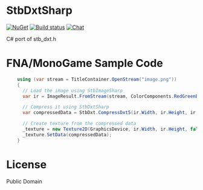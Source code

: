 # StbDxtSharp
[![NuGet](https://img.shields.io/nuget/v/StbDxtSharp.svg)](https://www.nuget.org/packages/StbDxtSharp/) [![Build status](https://ci.appveyor.com/api/projects/status/a9g2mnxnd279g2ax?svg=true)](https://ci.appveyor.com/project/RomanShapiro/stbdxtsharp) [![Chat](https://img.shields.io/discord/628186029488340992.svg)](https://discord.gg/ZeHxhCY)

C# port of stb_dxt.h

# FNA/MonoGame Sample Code
```c#
    using (var stream = TitleContainer.OpenStream("image.png"))
    {
      // Load the image using StbImageSharp
      var ir = ImageResult.FromStream(stream, ColorComponents.RedGreenBlueAlpha);

      // Compress it using StbDxtSharp
      var compressedData = StbDxt.CompressDxt5(ir.Width, ir.Height, ir.Data);

      // Create texture from the compressed data
      _texture = new Texture2D(GraphicsDevice, ir.Width, ir.Height, false, SurfaceFormat.Dxt5);
      _texture.SetData(compressedData);
    }
```

# License
Public Domain
